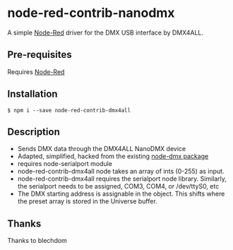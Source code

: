 # node-red-contrib-nanodmx

A simple [Node-Red](http://nodered.org) driver for the DMX USB interface by DMX4ALL.

## Pre-requisites

Requires [Node-Red](http://nodered.org)

## Installation

    $ npm i --save node-red-contrib-dmx4all

## Description

* Sends DMX data through the DMX4ALL NanoDMX device
* Adapted, simplified, hacked from the existing [node-dmx package](https://www.npmjs.com/package/dmx) 
* requires node-serialport module
* node-red-contrib-dmx4all node takes an array of ints (0-255) as input.
* node-red-contrib-dmx4all requires the serialport node library. Similarly, the serialport needs to be assigned, COM3, COM4, or /dev/ttyS0, etc
* The DMX starting address is assignable in the object. This shifts where the preset array is stored in the Universe buffer.

## Thanks
Thanks to blechdom 
